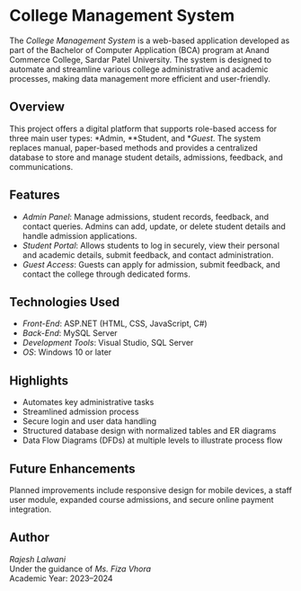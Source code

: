 # College Management System

The *College Management System* is a web-based application developed as part of the Bachelor of Computer Application (BCA) program at Anand Commerce College, Sardar Patel University. The system is designed to automate and streamline various college administrative and academic processes, making data management more efficient and user-friendly.

## Overview

This project offers a digital platform that supports role-based access for three main user types: *Admin, **Student, and **Guest*. The system replaces manual, paper-based methods and provides a centralized database to store and manage student details, admissions, feedback, and communications.

## Features

- *Admin Panel*: Manage admissions, student records, feedback, and contact queries. Admins can add, update, or delete student details and handle admission applications.
- *Student Portal*: Allows students to log in securely, view their personal and academic details, submit feedback, and contact administration.
- *Guest Access*: Guests can apply for admission, submit feedback, and contact the college through dedicated forms.

## Technologies Used

- *Front-End*: ASP.NET (HTML, CSS, JavaScript, C#)
- *Back-End*: MySQL Server
- *Development Tools*: Visual Studio, SQL Server
- *OS*: Windows 10 or later

## Highlights

- Automates key administrative tasks
- Streamlined admission process
- Secure login and user data handling
- Structured database design with normalized tables and ER diagrams
- Data Flow Diagrams (DFDs) at multiple levels to illustrate process flow

## Future Enhancements

Planned improvements include responsive design for mobile devices, a staff user module, expanded course admissions, and secure online payment integration.

## Author

*Rajesh Lalwani*  
Under the guidance of *Ms. Fiza Vhora*  
Academic Year: 2023–2024
